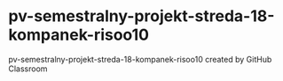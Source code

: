 # pv-semestralny-projekt-streda-18-kompanek-risoo10
pv-semestralny-projekt-streda-18-kompanek-risoo10 created by GitHub Classroom
